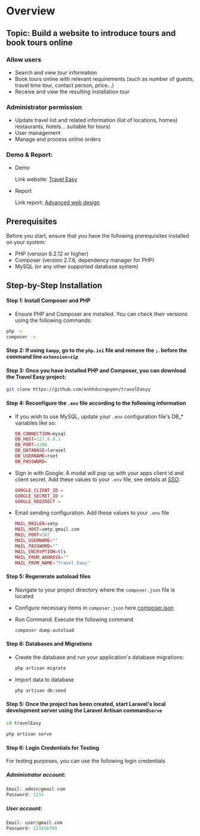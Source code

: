 # Overview

## Topic: **Build a website to introduce tours and book tours online**
### Allow users

- Search and view tour information
- Book tours online with relevant requirements (such as number of guests, travel time
tour, contact person, price...)
- Receive and view the resulting installation tour
  
### Administrator permission

- Update travel list and related information (list of locations, homes)
restaurants, hotels... suitable for tours)
- User management
- Manage and process online orders



### Demo & Report:  

- Demo
  
    Link website: [Travel Easy](https://traveleasy-99cc5a19f6e7.herokuapp.com/)

- Report
  
    Link report: [Advanced web design](https://drive.google.com/drive/folders/1xLgb8YMsFQk0uTQHgyjuCHtLDfdMdnjp?usp=drive_link)


## Prerequisites
Before you start, ensure that you have the following prerequisites installed on your system:

- PHP (version 8.2.12 or higher)
- Composer (version 2.7.6, dependency manager for PHP)
- MySQL (or any other supported database system)

## Step-by-Step Installation
#### **Step 1**: Install Composer and PHP
- Ensure PHP and Composer are installed. You can check their versions using the following commands:
  
```bash
php -v
composer -v
```

#### **Step 2**: If using `Xampp`, go to the `php.ini` file and remove the `;`. before the command line `extension=zip`

#### **Step 3**: Once you have installed PHP and Composer, you can download the Travel Easy project:

```bash
git clone https://github.com/anhhducnguyen/travelEasyy
```


#### **Step 4**: Reconfigure the `.env` file according to the following information
- If you wish to use MySQL, update your `.env` configuration file's DB_* variables like so:
  
    ```php
    DB_CONNECTION=mysql
    DB_HOST=127.0.0.1
    DB_PORT=3306
    DB_DATABASE=laravel
    DB_USERNAME=root
    DB_PASSWORD=
    ```
    
- Sign in with Google: A modal will pop up with your apps client id and client secret. Add these values to your `.env` file, see details at [SSO](https://github.com/anhhducnguyen/travelEasyy/wiki/SSO):
  
    ```php
    GOOGLE_CLIENT_ID = 
    GOOGLE_SECRET_ID = 
    GOOGLE_REDIRECT = 
    ```

- Email sending configuration. Add these values ​​to your `.env` file
  
    ```php
    MAIL_MAILER=smtp
    MAIL_HOST=smtp.gmail.com
    MAIL_PORT=587
    MAIL_USERNAME=""
    MAIL_PASSWORD=""
    MAIL_ENCRYPTION=tls
    MAIL_FROM_ADDRESS=""
    MAIL_FROM_NAME="Travel Easy"
    ```


#### **Step 5**: Regenerate autoload files
- Navigate to your project directory where the `composer.json` file is located
- Configure necessary items in `composer.json` here [composer.json]( https://github.com/anhhducnguyen/travelEasyy/blob/main/composer.json)
- Run Command: Execute the following command

    ```bash
    composer dump-autoload
    ```

#### **Step 6**: Databases and Migrations
- Create the database and run your application's database migrations:
  
    ```bash
    php artisan migrate
    ```

- Import data to database
  
    ```bash
    php artisan db:seed
    ```
  
#### **Step 5**: Once the project has been created, start Laravel's local development server using the Laravel Artisan command`serve`

```bash
cd travelEasy
 
php artisan serve
```

#### **Step 6**: Login Credentials for Testing

For testing purposes, you can use the following login credentials

##### Administrator account: 

```php
Email: admin@gmail.com
Password: 1234
```

##### User account: 

```php
Email: user@gmail.com
Password: 123456789
```


